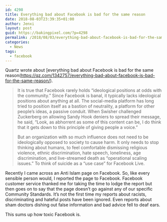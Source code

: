 ```yaml
---
id: 4298
title: Everything bad about Facebook is bad for the same reason
date: 2018-08-03T23:39:35+01:00
author: Jenxi
layout: post
guid: https://bakingpixel.com/?p=4298
permalink: /2018/08/03/everything-bad-about-facebook-is-bad-for-the-same-reason/
categories:
  - News
tags:
  - facebook
---
```

Quartz wrote about [everything bad about Facebook is bad for the same reason(https://qz.com/1342757/everything-bad-about-facebook-is-bad-for-the-same-reason/).

> It is true that Facebook rarely holds “ideological positions at odds with the community.” Since Facebook is banal, it typically lacks ideological positions about anything at all. The social-media platform has long tried to position itself as a bastion of neutrality, a platform for other people’s ideas, a passive conduit. When Swisher challenged Zuckerberg on allowing Sandy Hook deniers to spread their message, he said, “Look, as abhorrent as some of this content can be, I do think that it gets down to this principle of giving people a voice.”
> 
> But an organization with so much influence does not need to be ideologically opposed to society to cause harm. It only needs to stop thinking about humans, to feel comfortable dismissing religious violence, ethnic discrimination, hate speech, loneliness, age discrimination, and live-streamed death as “operational scaling issues.” To think of suicide as a “use case” for Facebook Live. 

Recently I came across an Anti Islam page on Facebook. So, like every sensible person would, I reported the page to Facebook. Facebook customer service thanked me for taking the time to lodge the report but then goes on to say that the page doesn&#8217;t go against any of our specific Community Standards. It&#8217;s not the first time my reports about racists, discriminating and hateful posts have been ignored. Even reports about sham doctors dishing out false information and bad advice fell to deaf ears.

This sums up how toxic Facebook is.